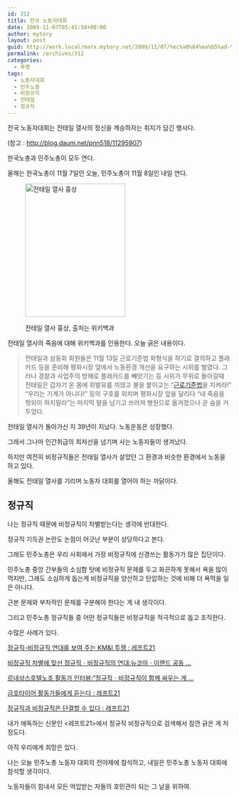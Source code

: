 ```yaml
---
id: 312
title: 전국 노동자대회
date: 2009-11-07T05:41:58+00:00
author: mytory
layout: post
guid: http://work.local/marx.mytory.net/2009/11/07/%ec%a0%84%ea%b5%ad-%eb%85%b8%eb%8f%99%ec%9e%90%eb%8c%80%ed%9a%8c/
permalink: /archives/312
categories:
  - 투쟁
tags:
  - 노동자대회
  - 민주노총
  - 비정규직
  - 전태일
  - 정규직
---
```

전국 노동자대회는 전태일 열사의 정신을 계승하자는 취지가 담긴 행사다.
  
(참고 : <a title="[http://blog.daum.net/pnn518/11295907]로 이동합니다." target="_blank" href="http://blog.daum.net/pnn518/11295907">http://blog.daum.net/pnn518/11295907</a>) 

한국노총과 민주노총이 모두 연다.

올해는 한국노총이 11월 7일인 오늘, 민주노총이 11월 8일인 내일 연다.<figure style="width: 225px" class="wp-caption aligncenter">

<img src="http://work.local/marx.mytory.net/wp-content/uploads/1/cfile28.uf.171B3E184AF508558FD328.jpg" width="225" height="300" alt="전태일 열사 흉상 " filename="cfile28.uf.171B3E184AF508558FD328.jpg" filemime="" /><figcaption class="wp-caption-text">전태일 열사 흉상, 출처는 위키백과</figcaption></figure> 

전태일 열사의 죽음에 대해 위키백과를 인용한다. 오늘 긁은 내용이다.

> 전태일과 삼동회 회원들은 11월 13일 근로기준법 화형식을 하기로 결의하고 플래카드 등을 준비해 평화시장 앞에서 노동환경 개선을 요구하는 시위를 벌였다. 그러나 경찰과 사업주의 방해로 플래카드를 빼앗기는 등 시위가 무위로 돌아갈때 전태일은 갑자기 온 몸에 휘발유를 끼얹고 불을 붙이고는 &#8220;[근로기준법](http://ko.wikipedia.org/wiki/%EA%B7%BC%EB%A1%9C%EA%B8%B0%EC%A4%80%EB%B2%95 "근로기준법")을 지켜라!&#8221; &#8220;우리는 기계가 아니다!&#8221; 등의 구호를 외치며 평화시장 앞을 달리다 &#8220;내 죽음을 헛되이 하지말라&#8221;는 마지막 말을 남기고 쓰러져 병원으로 옮겨졌으나 곧 숨을 거두었다.

전태일 열사가 돌아가신 지 39년이 지났다. 노동운동은 성장했다.

그래서 그나마 인간취급의 최저선을 넘기며 사는 노동자들이 생겨났다.

하지만 여전히 비정규직들은 전태일 열사가 살았던 그 환경과 비슷한 환경에서 노동을 하고 있다.

올해도 전태일 열사를 기리며 노동자 대회를 열어야 하는 까닭이다.

## 정규직

나는 정규직 때문에 비정규직이 차별받는다는 생각에 반대한다.

정규직 기득권 논란도 논점이 어긋난 부분이 상당하다고 본다.

그래도 민주노총은 우리 사회에서 가장 비정규직에 신경쓰는 활동가가 많은 집단이다.

민주노총 중앙 간부들의 소심함 탓에 비정규직 문제를 두고 화끈하게 못해서 욕을 많이 먹지만, 그래도 소심하게 돕는게 비정규직을 양산하고 탄압하는 것에 비해 더 욕먹을 일은 아니다.

근본 문제와 부차적인 문제를 구분해야 한다는 게 내 생각이다.

그리고 민주노총 정규직들 중 어떤 정규직들은 비정규직을 적극적으로 돕고 조직한다.

수많은 사례가 있다.

<a target="_blank" href="http://www.wspaper.org/article/3158">정규직-비정규직 연대를 보여 주는 KM&I 투쟁 : 레프트21</a>

<a target="_blank" href="http://www.wspaper.org/article/4281">비정규직 차별에 맞선 정규직ㆍ비정규직의 연대:뉴코아ㆍ이랜드 공동 &#8230;</a>

<a target="_blank" href="http://www.wspaper.org/article/4131">르네상스호텔노조 활동가 인터뷰:“정규직ㆍ비정규직이 함께 싸우는 게 &#8230;</a>

<a target="_blank" href="http://www.wspaper.org/article/1269">금호타이어 활동가들에게 듣는다 : 레프트21</a>

<a target="_blank" href="http://www.wspaper.org/article/1983">정규직과 비정규직은 단결할 수 있다 : 레프트21</a>

내가 애독하는 신문인 &lt;레프트21&gt;에서 정규직 비정규직으로 검색해서 잠깐 긁은 게 저 정도다.

아직 우리에게 희망은 있다.

나는 오늘 민주노총 노동자 대회의 전야제에 참석하고, 내일은 민주노총 노동자 대회에 참석할 생각이다.

노동자들이 힘내서 모든 억압받는 자들의 호민관이 되는 그 날을 위하여.